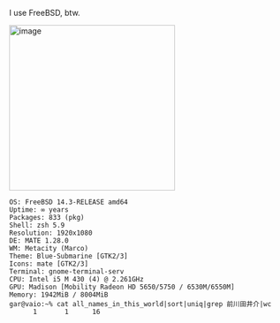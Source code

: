 I use FreeBSD, btw.

<img width="300" alt="image" src="https://github.com/user-attachments/assets/81d498fa-d8a4-4bcf-8761-43072684083f">

```
OS: FreeBSD 14.3-RELEASE amd64 
Uptime: ∞ years 
Packages: 833 (pkg) 
Shell: zsh 5.9 
Resolution: 1920x1080 
DE: MATE 1.28.0 
WM: Metacity (Marco) 
Theme: Blue-Submarine [GTK2/3] 
Icons: mate [GTK2/3] 
Terminal: gnome-terminal-serv 
CPU: Intel i5 M 430 (4) @ 2.261GHz 
GPU: Madison [Mobility Radeon HD 5650/5750 / 6530M/6550M] 
Memory: 1942MiB / 8004MiB 
gar@vaio:~% cat all_names_in_this_world|sort|uniq|grep 前川田井介|wc
      1       1      16
```
